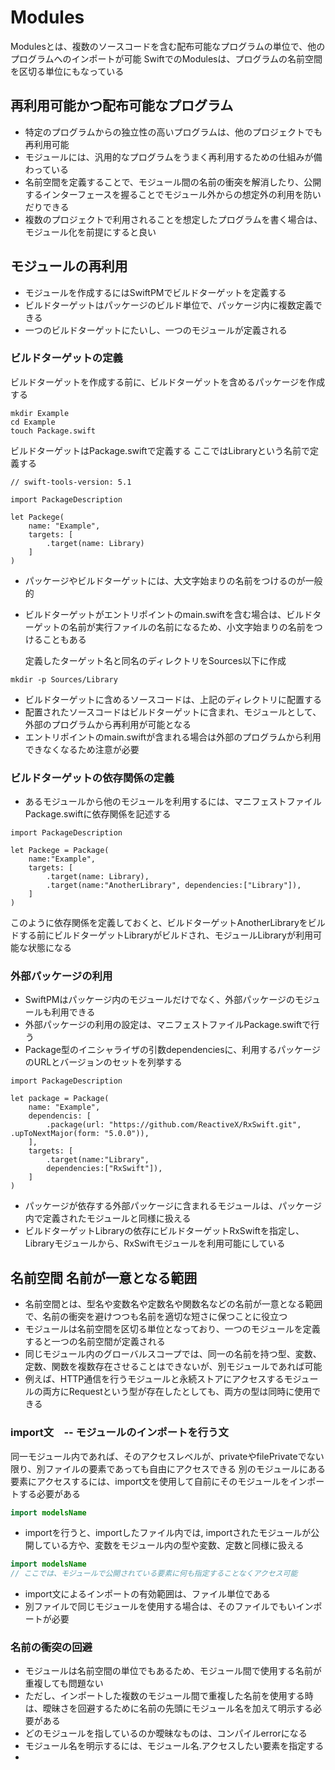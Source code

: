 # Modules

Modulesとは、複数のソースコードを含む配布可能なプログラムの単位で、他のプログラムへのインポートが可能
SwiftでのModulesは、プログラムの名前空間を区切る単位にもなっている

## 再利用可能かつ配布可能なプログラム

- 特定のプログラムからの独立性の高いプログラムは、他のプロジェクトでも再利用可能
- モジュールには、汎用的なプログラムをうまく再利用するための仕組みが備わっている
- 名前空間を定義することで、モジュール間の名前の衝突を解消したり、公開するインターフェースを握ることでモジュール外からの想定外の利用を防いだりできる
- 複数のプロジェクトで利用されることを想定したプログラムを書く場合は、モジュール化を前提にすると良い

## モジュールの再利用

- モジュールを作成するにはSwiftPMでビルドターゲットを定義する
- ビルドターゲットはパッケージのビルド単位で、パッケージ内に複数定義できる
- 一つのビルドターゲットにたいし、一つのモジュールが定義される

### ビルドターゲットの定義

ビルドターゲットを作成する前に、ビルドターゲットを含めるパッケージを作成する

``` shell
mkdir Example
cd Example
touch Package.swift
```

ビルドターゲットはPackage.swiftで定義する
ここではLibraryという名前で定義する

``` shell
// swift-tools-version: 5.1

import PackageDescription

let Packege(
    name: "Example",
    targets: [
        .target(name: Library)
    ]
)
```

- パッケージやビルドターゲットには、大文字始まりの名前をつけるのが一般的
- ビルドターゲットがエントリポイントのmain.swiftを含む場合は、ビルドターゲットの名前が実行ファイルの名前になるため、小文字始まりの名前をつけることもある
  
  定義したターゲット名と同名のディレクトリをSources以下に作成

``` shell
mkdir -p Sources/Library
```

- ビルドターゲットに含めるソースコードは、上記のディレクトリに配置する
- 配置されたソースコードはビルドターゲットに含まれ、モジュールとして、外部のプログラムから再利用が可能となる
- エントリポイントのmain.swiftが含まれる場合は外部のプログラムから利用できなくなるため注意が必要
  
### ビルドターゲットの依存関係の定義
- あるモジュールから他のモジュールを利用するには、マニフェストファイルPackage.swiftに依存関係を記述する

``` shell
import PackageDescription

let Packege = Package(
    name:"Example",
    targets: [
        .target(name: Library),
        .target(name:"AnotherLibrary", dependencies:["Library"]),
    ]
)
```

このように依存関係を定義しておくと、ビルドターゲットAnotherLibraryをビルドする前にビルドターゲットLibraryがビルドされ、モジュールLibraryが利用可能な状態になる

### 外部パッケージの利用

- SwiftPMはパッケージ内のモジュールだけでなく、外部パッケージのモジュールも利用できる
- 外部パッケージの利用の設定は、マニフェストファイルPackage.swiftで行う
- Package型のイニシャライザの引数dependenciesに、利用するパッケージのURLとバージョンのセットを列挙する

``` shell
import PackageDescription

let package = Package(
    name: "Example",
    dependencis: [
        .package(url: "https://github.com/ReactiveX/RxSwift.git", .upToNextMajor(form: "5.0.0")),
    ],
    targets: [
        .target(name:"Library",
        dependencies:["RxSwift"]),
    ]
)

```

- パッケージが依存する外部パッケージに含まれるモジュールは、パッケージ内で定義されたモジュールと同様に扱える
- ビルドターゲットLibraryの依存にビルドターゲットRxSwiftを指定し、Libraryモジュールから、RxSwiftモジュールを利用可能にしている


## 名前空間 名前が一意となる範囲

- 名前空間とは、型名や変数名や定数名や関数名などの名前が一意となる範囲で、名前の衝突を避けつつも名前を適切な短さに保つことに役立つ
- モジュールは名前空間を区切る単位となっており、一つのモジュールを定義すると一つの名前空間が定義される
- 同じモジュール内のグローバルスコープでは、同一の名前を持つ型、変数、定数、関数を複数存在させることはできないが、別モジュールであれば可能
- 例えば、HTTP通信を行うモジュールと永続ストアにアクセスするモジュールの両方にRequestという型が存在したとしても、両方の型は同時に使用できる
  
### import文　-- モジュールのインポートを行う文

同一モジュール内であれば、そのアクセスレベルが、privateやfilePrivateでない限り、別ファイルの要素であっても自由にアクセスできる
別のモジュールにある要素にアクセスするには、import文を使用して自前にそのモジュールをインポートする必要がある

```swift
import modelsName
```

- importを行うと、importしたファイル内では, importされたモジュールが公開している方や、変数をモジュール内の型や変数、定数と同様に扱える
  
``` swift
import modelsName
// ここでは、モジュールで公開されている要素に何も指定することなくアクセス可能
```
- import文によるインポートの有効範囲は、ファイル単位である
- 別ファイルで同じモジュールを使用する場合は、そのファイルでもいインポートが必要


### 名前の衝突の回避
- モジュールは名前空間の単位でもあるため、モジュール間で使用する名前が重複しても問題ない
- ただし、インポートした複数のモジュール間で重複した名前を使用する時は、曖昧さを回避するために名前の先頭にモジュール名を加えて明示する必要がある
- どのモジュールを指しているのか曖昧なものは、コンパイルerrorになる
- モジュール名を明示するには、モジュール名.アクセスしたい要素を指定する
- 
